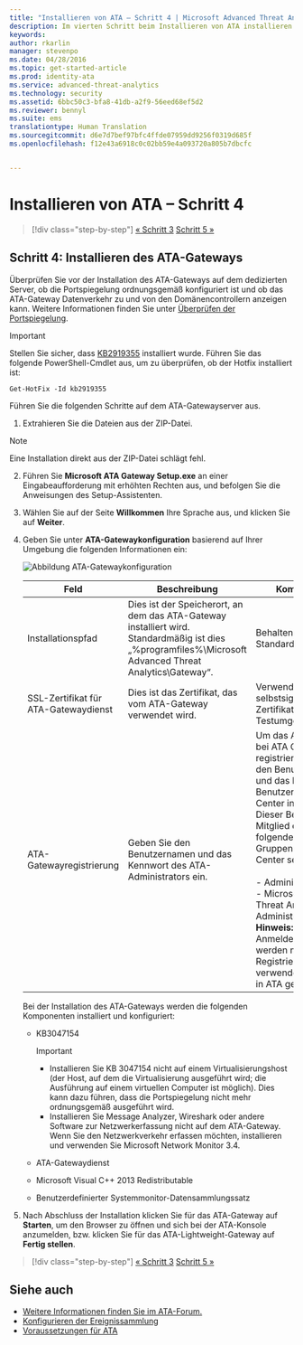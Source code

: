 ```yaml
---
title: "Installieren von ATA – Schritt 4 | Microsoft Advanced Threat Analytics"
description: Im vierten Schritt beim Installieren von ATA installieren Sie das ATA-Gateway.
keywords: 
author: rkarlin
manager: stevenpo
ms.date: 04/28/2016
ms.topic: get-started-article
ms.prod: identity-ata
ms.service: advanced-threat-analytics
ms.technology: security
ms.assetid: 6bbc50c3-bfa8-41db-a2f9-56eed68ef5d2
ms.reviewer: bennyl
ms.suite: ems
translationtype: Human Translation
ms.sourcegitcommit: d6e7d7bef97bfc4ffde07959dd9256f0319d685f
ms.openlocfilehash: f12e43a6918c0c02bb59e4a093720a805b7dbcfc


---
```


# Installieren von ATA – Schritt 4

>[!div class="step-by-step"]
[« Schritt 3](install-ata-step3.md)
[Schritt 5 »](install-ata-step5.md)

## Schritt 4: Installieren des ATA-Gateways

Überprüfen Sie vor der Installation des ATA-Gateways auf dem dedizierten Server, ob die Portspiegelung ordnungsgemäß konfiguriert ist und ob das ATA-Gateway Datenverkehr zu und von den Domänencontrollern anzeigen kann. Weitere Informationen finden Sie unter [Überprüfen der Portspiegelung](validate-port-mirroring.md).


> [!IMPORTANT]
> Stellen Sie sicher, dass [KB2919355](http://support.microsoft.com/kb/2919355/) installiert wurde.  Führen Sie das folgende PowerShell-Cmdlet aus, um zu überprüfen, ob der Hotfix installiert ist:
>
> `Get-HotFix -Id kb2919355`

Führen Sie die folgenden Schritte auf dem ATA-Gatewayserver aus.

1.  Extrahieren Sie die Dateien aus der ZIP-Datei. 
> [!NOTE] 
> Eine Installation direkt aus der ZIP-Datei schlägt fehl.

2.  Führen Sie **Microsoft ATA Gateway Setup.exe** an einer Eingabeaufforderung mit erhöhten Rechten aus, und befolgen Sie die Anweisungen des Setup-Assistenten.

3.  Wählen Sie auf der Seite **Willkommen** Ihre Sprache aus, und klicken Sie auf **Weiter**.

4.  Geben Sie unter **ATA-Gatewaykonfiguration** basierend auf Ihrer Umgebung die folgenden Informationen ein:

    ![Abbildung ATA-Gatewaykonfiguration](media/ATA-Gateway-Configuration.JPG)

    |Feld|Beschreibung|Kommentare|
    |---------|---------------|------------|
    |Installationspfad|Dies ist der Speicherort, an dem das ATA-Gateway installiert wird. Standardmäßig ist dies „%programfiles%\Microsoft Advanced Threat Analytics\Gateway“.|Behalten Sie den Standardwert bei.|
    |SSL-Zertifikat für ATA-Gatewaydienst|Dies ist das Zertifikat, das vom ATA-Gateway verwendet wird.|Verwenden Sie ein selbstsigniertes Zertifikat nur für Testumgebungen.|
    |ATA-Gatewayregistrierung|Geben Sie den Benutzernamen und das Kennwort des ATA-Administrators ein.|Um das ATA-Gateway bei ATA Center zu registrieren, geben Sie den Benutzernamen und das Kennwort des Benutzers ein, der ATA Center installiert hat. Dieser Benutzer muss Mitglied einer der folgenden lokalen Gruppen in ATA Center sein.<br /><br />- Administratoren<br />- Microsoft Advanced Threat Analytics-Administratoren **Hinweis:** Diese Anmeldeinformationen werden nur für die Registrierung verwendet und nicht in ATA gespeichert.|
    Bei der Installation des ATA-Gateways werden die folgenden Komponenten installiert und konfiguriert:

    -   KB3047154

        > [!IMPORTANT]
        > -   Installieren Sie KB 3047154 nicht auf einem Virtualisierungshost (der Host, auf dem die Virtualisierung ausgeführt wird; die Ausführung auf einem virtuellen Computer ist möglich). Dies kann dazu führen, dass die Portspiegelung nicht mehr ordnungsgemäß ausgeführt wird. 
        > -   Installieren Sie Message Analyzer, Wireshark oder andere Software zur Netzwerkerfassung nicht auf dem ATA-Gateway. Wenn Sie den Netzwerkverkehr erfassen möchten, installieren und verwenden Sie Microsoft Network Monitor 3.4.

    -   ATA-Gatewaydienst

    -   Microsoft Visual C++ 2013 Redistributable

    -   Benutzerdefinierter Systemmonitor-Datensammlungssatz

5.  Nach Abschluss der Installation klicken Sie für das ATA-Gateway auf **Starten**, um den Browser zu öffnen und sich bei der ATA-Konsole anzumelden, bzw. klicken Sie für das ATA-Lightweight-Gateway auf **Fertig stellen**.


>[!div class="step-by-step"]
[« Schritt 3](install-ata-step3.md)
[Schritt 5 »](install-ata-step5.md)

## Siehe auch

- [Weitere Informationen finden Sie im ATA-Forum.](https://social.technet.microsoft.com/Forums/security/home?forum=mata)
- [Konfigurieren der Ereignissammlung](configure-event-collection.md)
- [Voraussetzungen für ATA](/advanced-threat-analytics/plan-design/ata-prerequisites)




<!--HONumber=Jun16_HO4-->


